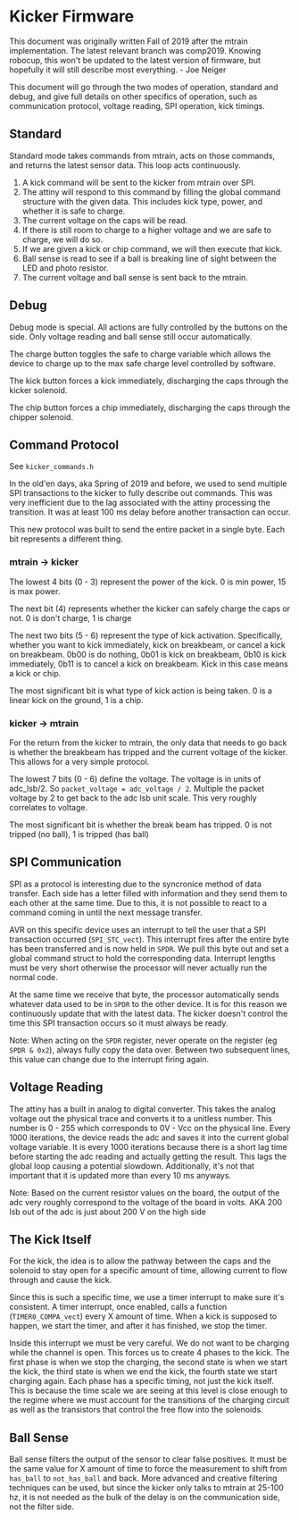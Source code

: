 # Kicker Firmware

This document was originally written Fall of 2019 after the mtrain implementation. The latest relevant branch was comp2019. Knowing robocup, this won't be updated to the latest version of firmware, but hopefully it will still describe most everything. - Joe Neiger

This document will go through the two modes of operation, standard and debug, and give full details on other specifics of operation, such as communication protocol, voltage reading, SPI operation, kick timings.

## Standard

Standard mode takes commands from mtrain, acts on those commands, and returns the latest sensor data. This loop acts continuously.

 1. A kick command will be sent to the kicker from mtrain over SPI.
 2. The attiny will respond to this command by filling the global command structure with the given data. This includes kick type, power, and whether it is safe to charge.
 3. The current voltage on the caps will be read.
 4. If there is still room to charge to a higher voltage and we are safe to charge, we will do so.
 5. If we are given a kick or chip command, we will then execute that kick.
 6. Ball sense is read to see if a ball is breaking line of sight between the LED and photo resistor.
 7. The current voltage and ball sense is sent back to the mtrain.

## Debug

Debug mode is special. All actions are fully controlled by the buttons on the side. Only voltage reading and ball sense still occur automatically.

The charge button toggles the safe to charge variable which allows the device to charge up to the max safe charge level controlled by software.

The kick button forces a kick immediately, discharging the caps through the kicker solenoid.

The chip button forces a chip immediately, discharging the caps through the chipper solenoid.

## Command Protocol

See `kicker_commands.h`

In the old'en days, aka Spring of 2019 and before, we used to send multiple SPI transactions to the kicker to fully describe out commands. This was very inefficient due to the lag associated with the attiny processing the transition. It was at least 100 ms delay before another transaction can occur.

This new protocol was built to send the entire packet in a single byte. Each bit represents a different thing.

### mtrain -> kicker

The lowest 4 bits (0 - 3) represent the power of the kick. 0 is min power, 15 is max power.

The next bit (4) represents whether the kicker can safely charge the caps or not. 0 is don't charge, 1 is charge

The next two bits (5 - 6) represent the type of kick activation. Specifically, whether you want to kick immediately, kick on breakbeam, or cancel a kick on breakbeam. 0b00 is do nothing, 0b01 is kick on breakbeam, 0b10 is kick immediately, 0b11 is to cancel a kick on breakbeam. Kick in this case means a kick or chip.

The most significant bit is what type of kick action is being taken. 0 is a linear kick on the ground, 1 is a chip.

### kicker -> mtrain

For the return from the kicker to mtrain, the only data that needs to go back is whether the breakbeam has tripped and the current voltage of the kicker. This allows for a very simple protocol.

The lowest 7 bits (0 - 6) define the voltage. The voltage is in units of adc_lsb/2. So `packet_voltage = adc_voltage / 2`. Multiple the packet voltage by 2 to get back to the adc lsb unit scale. This very roughly correlates to voltage.

The most significant bit is whether the break beam has tripped. 0 is not tripped (no ball), 1 is tripped (has ball)

## SPI Communication

SPI as a protocol is interesting due to the syncronice method of data transfer. Each side has a letter filled with information and they send them to each other at the same time. Due to this, it is not possible to react to a command coming in until the next message transfer.

AVR on this specific device uses an interrupt to tell the user that a SPI transaction occurred (`SPI_STC_vect`). This interrupt fires after the entire byte has been transferred and is now held in `SPDR`. We pull this byte out and set a global command struct to hold the corresponding data. Interrupt lengths must be very short otherwise the processor will never actually run the normal code.

At the same time we receive that byte, the processor automatically sends whatever data used to be in `SPDR` to the other device. It is for this reason we continuously update that with the latest data. The kicker doesn't control the time this SPI transaction occurs so it must always be ready.

Note: When acting on the `SPDR` register, never operate on the register (eg `SPDR & 0x2`), always fully copy the data over. Between two subsequent lines, this value can change due to the interrupt firing again.

## Voltage Reading

The attiny has a built in analog to digital converter. This takes the analog voltage out the physical trace and converts it to a unitless number. This number is 0 - 255 which corresponds to 0V - Vcc on the physical line. Every 1000 iterations, the device reads the adc and saves it into the current global voltage variable. It is every 1000 iterations because there is a short lag time before starting the adc reading and actually getting the result. This lags the global loop causing a potential slowdown. Additionally, it's not that important that it is updated more than every 10 ms anyways.

Note: Based on the current resistor values on the board, the output of the adc very roughly correspond to the voltage of the board in volts. AKA 200 lsb out of the adc is just about 200 V on the high side

## The Kick Itself

For the kick, the idea is to allow the pathway between the caps and the solenoid to stay open for a specific amount of time, allowing current to flow through and cause the kick.

Since this is such a specific time, we use a timer interrupt to make sure it's consistent. A timer interrupt, once enabled, calls a function (`TIMER0_COMPA_vect`) every X amount of time. When a kick is supposed to happen, we start the timer, and after it has finished, we stop the timer.

Inside this interrupt we must be very careful. We do not want to be charging while the channel is open. This forces us to create 4 phases to the kick. The first phase is when we stop the charging, the second state is when we start the kick, the third state is when we end the kick, the fourth state we start charging again. Each phase has a specific timing, not just the kick itself. This is because the time scale we are seeing at this level is close enough to the regime where we must account for the transitions of the charging circuit as well as the transistors that control the free flow into the solenoids.

## Ball Sense

Ball sense filters the output of the sensor to clear false positives. It must be the same value for X amount of time to force the measurement to shift from `has_ball` to `not_has_ball` and back. More advanced and creative filtering techniques can be used, but since the kicker only talks to mtrain at 25-100 hz, it is not needed as the bulk of the delay is on the communication side, not the filter side.
